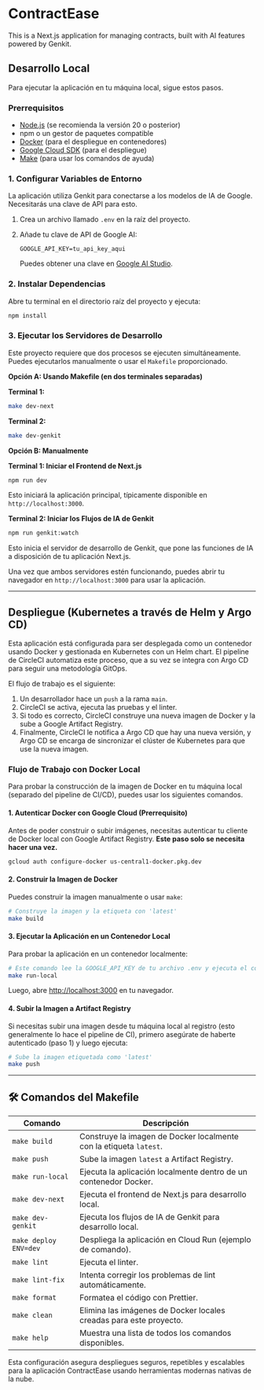 # ContractEase

This is a Next.js application for managing contracts, built with AI features powered by Genkit.

## Desarrollo Local

Para ejecutar la aplicación en tu máquina local, sigue estos pasos.

### Prerrequisitos

- [Node.js](https://nodejs.org/) (se recomienda la versión 20 o posterior)
- npm o un gestor de paquetes compatible
- [Docker](https://www.docker.com/get-started) (para el despliegue en contenedores)
- [Google Cloud SDK](https://cloud.google.com/sdk/docs/install) (para el despliegue)
- [Make](https://www.gnu.org/software/make/) (para usar los comandos de ayuda)

### 1. Configurar Variables de Entorno

La aplicación utiliza Genkit para conectarse a los modelos de IA de Google. Necesitarás una clave de API para esto.

1.  Crea un archivo llamado `.env` en la raíz del proyecto.
2.  Añade tu clave de API de Google AI:

    ```
    GOOGLE_API_KEY=tu_api_key_aqui
    ```

    Puedes obtener una clave en [Google AI Studio](https://aistudio.google.com/app/apikey).

### 2. Instalar Dependencias

Abre tu terminal en el directorio raíz del proyecto y ejecuta:

```bash
npm install
```

### 3. Ejecutar los Servidores de Desarrollo

Este proyecto requiere que dos procesos se ejecuten simultáneamente. Puedes ejecutarlos manualmente o usar el `Makefile` proporcionado.

**Opción A: Usando Makefile (en dos terminales separadas)**

**Terminal 1:**
```bash
make dev-next
```

**Terminal 2:**
```bash
make dev-genkit
```

**Opción B: Manualmente**

**Terminal 1: Iniciar el Frontend de Next.js**

```bash
npm run dev
```
Esto iniciará la aplicación principal, típicamente disponible en `http://localhost:3000`.

**Terminal 2: Iniciar los Flujos de IA de Genkit**

```bash
npm run genkit:watch
```
Esto inicia el servidor de desarrollo de Genkit, que pone las funciones de IA a disposición de tu aplicación Next.js.

Una vez que ambos servidores estén funcionando, puedes abrir tu navegador en `http://localhost:3000` para usar la aplicación.

---

## Despliegue (Kubernetes a través de Helm y Argo CD)

Esta aplicación está configurada para ser desplegada como un contenedor usando Docker y gestionada en Kubernetes con un Helm chart. El pipeline de CircleCI automatiza este proceso, que a su vez se integra con Argo CD para seguir una metodología GitOps.

El flujo de trabajo es el siguiente:
1. Un desarrollador hace un `push` a la rama `main`.
2. CircleCI se activa, ejecuta las pruebas y el linter.
3. Si todo es correcto, CircleCI construye una nueva imagen de Docker y la sube a Google Artifact Registry.
4. Finalmente, CircleCI le notifica a Argo CD que hay una nueva versión, y Argo CD se encarga de sincronizar el clúster de Kubernetes para que use la nueva imagen.

### Flujo de Trabajo con Docker Local

Para probar la construcción de la imagen de Docker en tu máquina local (separado del pipeline de CI/CD), puedes usar los siguientes comandos.

#### 1. Autenticar Docker con Google Cloud (Prerrequisito)

Antes de poder construir o subir imágenes, necesitas autenticar tu cliente de Docker local con Google Artifact Registry. **Este paso solo se necesita hacer una vez.**

```bash
gcloud auth configure-docker us-central1-docker.pkg.dev
```

#### 2. Construir la Imagen de Docker

Puedes construir la imagen manualmente o usar `make`:

```bash
# Construye la imagen y la etiqueta con 'latest'
make build
```

#### 3. Ejecutar la Aplicación en un Contenedor Local

Para probar la aplicación en un contenedor localmente:

```bash
# Este comando lee la GOOGLE_API_KEY de tu archivo .env y ejecuta el contenedor.
make run-local
```
Luego, abre [http://localhost:3000](http://localhost:3000) en tu navegador.

#### 4. Subir la Imagen a Artifact Registry

Si necesitas subir una imagen desde tu máquina local al registro (esto generalmente lo hace el pipeline de CI), primero asegúrate de haberte autenticado (paso 1) y luego ejecuta:

```bash
# Sube la imagen etiquetada como 'latest'
make push
```

---

## 🛠️ Comandos del Makefile

| Comando              | Descripción                                               |
|----------------------|-----------------------------------------------------------|
| `make build`         | Construye la imagen de Docker localmente con la etiqueta `latest`.                            |
| `make push`          | Sube la imagen `latest` a Artifact Registry.                       |
| `make run-local`     | Ejecuta la aplicación localmente dentro de un contenedor Docker. |
| `make dev-next`      | Ejecuta el frontend de Next.js para desarrollo local.     |
| `make dev-genkit`    | Ejecuta los flujos de IA de Genkit para desarrollo local. |
| `make deploy ENV=dev`| Despliega la aplicación en Cloud Run (ejemplo de comando).  |
| `make lint`          | Ejecuta el linter.                                        |
| `make lint-fix`      | Intenta corregir los problemas de lint automáticamente.      |
| `make format`        | Formatea el código con Prettier.                          |
| `make clean`         | Elimina las imágenes de Docker locales creadas para este proyecto. |
| `make help`          | Muestra una lista de todos los comandos disponibles.        |

Esta configuración asegura despliegues seguros, repetibles y escalables para la aplicación ContractEase usando herramientas modernas nativas de la nube.
